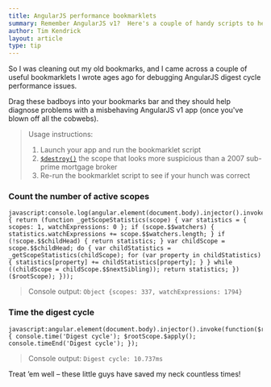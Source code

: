 ```yaml
---
title: AngularJS performance bookmarklets
summary: Remember AngularJS v1?  Here's a couple of handy scripts to help debug performance issues
author: Tim Kendrick
layout: article
type: tip
---
```


So I was cleaning out my old bookmarks, and I came across a couple of useful bookmarklets I wrote ages ago for debugging AngularJS digest cycle performance issues.

Drag these badboys into your bookmarks bar and they should help diagnose problems with a misbehaving AngularJS v1 app (once you've blown off all the cobwebs).

> Usage instructions:
>
> 1. Launch your app and run the bookmarklet script
> 2. [`$destroy()`](https://docs.angularjs.org/api/ng/type/$rootScope.Scope#$destroy) the scope that looks more suspicious than a 2007 sub-prime mortgage broker
> 3. Re-run the bookmarklet script to see if your hunch was correct

### Count the number of active scopes

```
javascript:console.log(angular.element(document.body).injector().invoke(function($rootScope) { return (function _getScopeStatistics(scope) { var statistics = { scopes: 1, watchExpressions: 0 }; if (scope.$$watchers) { statistics.watchExpressions += scope.$$watchers.length; } if (!scope.$$childHead) { return statistics; } var childScope = scope.$$childHead; do { var childStatistics = _getScopeStatistics(childScope); for (var property in childStatistics) { statistics[property] += childStatistics[property]; } } while ((childScope = childScope.$$nextSibling)); return statistics; })($rootScope); }));
```

> Console output: `Object {scopes: 337, watchExpressions: 1794}`

### Time the digest cycle

```
javascript:angular.element(document.body).injector().invoke(function($rootScope) { console.time('Digest cycle'); $rootScope.$apply(); console.timeEnd('Digest cycle'); });
```

> Console output: `Digest cycle: 10.737ms`

Treat ’em well – these little guys have saved my neck countless times!
